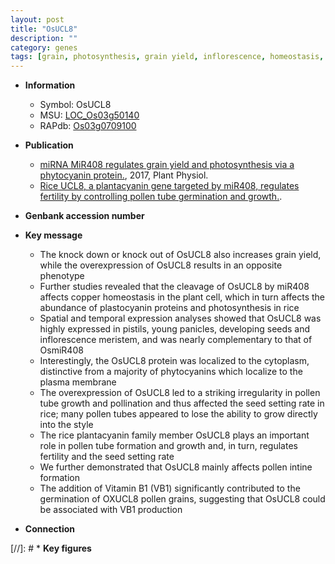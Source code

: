 ```yaml
---
layout: post
title: "OsUCL8"
description: ""
category: genes
tags: [grain, photosynthesis, grain yield, inflorescence, homeostasis, plasma membrane, copper, growth, pollen, seed, fertility]
---
```


* **Information**  
    + Symbol: OsUCL8  
    + MSU: [LOC_Os03g50140](http://rice.plantbiology.msu.edu/cgi-bin/ORF_infopage.cgi?orf=LOC_Os03g50140)  
    + RAPdb: [Os03g0709100](http://rapdb.dna.affrc.go.jp/viewer/gbrowse_details/irgsp1?name=Os03g0709100)  

* **Publication**  
    + [miRNA MiR408 regulates grain yield and photosynthesis via a phytocyanin protein.](http://www.ncbi.nlm.nih.gov/pubmed?term=miRNA+MiR408+regulates+grain+yield+and+photosynthesis+via+a+phytocyanin+protein.%5BTitle%5D), 2017, Plant Physiol.
    + [Rice UCL8, a plantacyanin gene targeted by miR408, regulates fertility by controlling pollen tube germination and growth.](N+Y).

* **Genbank accession number**  

* **Key message**  
    + The knock down or knock out of OsUCL8 also increases grain yield, while the overexpression of OsUCL8 results in an opposite phenotype
    + Further studies revealed that the cleavage of OsUCL8 by miR408 affects copper homeostasis in the plant cell, which in turn affects the abundance of plastocyanin proteins and photosynthesis in rice
    + Spatial and temporal expression analyses showed that OsUCL8 was highly expressed in pistils, young panicles, developing seeds and inflorescence meristem, and was nearly complementary to that of OsmiR408
    + Interestingly, the OsUCL8 protein was localized to the cytoplasm, distinctive from a majority of phytocyanins which localize to the plasma membrane
    + The overexpression of OsUCL8 led to a striking irregularity in pollen tube growth and pollination and thus affected the seed setting rate in rice; many pollen tubes appeared to lose the ability to grow directly into the style
    + The rice plantacyanin family member OsUCL8 plays an important role in pollen tube formation and growth and, in turn, regulates fertility and the seed setting rate
    + We further demonstrated that OsUCL8 mainly affects pollen intine formation
    + The addition of Vitamin B1 (VB1) significantly contributed to the germination of OXUCL8 pollen grains, suggesting that OsUCL8 could be associated with VB1 production

* **Connection**  

[//]: # * **Key figures**  


